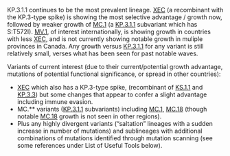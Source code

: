 KP.3.1.1 continues to be the most prevalent lineage. <u id='XEC'>XEC</u> (a recombinant with the KP.3-type spike) is showing the most selective advantage / growth now, followed by weaker growth of <u id='MC_1'>MC.1</u> (a <u id='KP_3_1_1'>KP.3.1.1</u> subvariant which has S:T572I). <u id='MV_1'>MV.1</u>, of interest internationally, is showing growth in countries with less <u id='XEC'>XEC</u>, and is not currently showing notable growth in muliple provinces in Canada. Any growth versus <u id='KP_3_1_1'>KP.3.1.1</u> for any variant is still relatively small, verses what has been seen for past notable waves.



Variants of current interest (due to their current/potential growth advantage, mutations of potential functional significance, or spread in other countries):



* <u id='XEC'>XEC</u> which also has a KP.3-type spike, (recombinant of <u id='KS_1_1'>KS.1.1</u> and <u id='KP_3_3'>KP.3.3</u>) but some changes that appear to confer a slight advantage including immune evasion.
* MC.** variants (<u id='KP_3_1_1'>KP.3.1.1</u> subvariants) including <u id='MC_1'>MC.1</u>, <u id='MC_18'>MC.18</u> (though notable <u id='MC_18'>MC.18</u> growth is not seen in other regions).
* Plus any highly divergent variants (“saltation” lineages with a sudden increase in number of mutations) and sublineages with additional combinations of mutations identified through mutation scanning (see some references under List of Useful Tools below).




<!-- edited -->